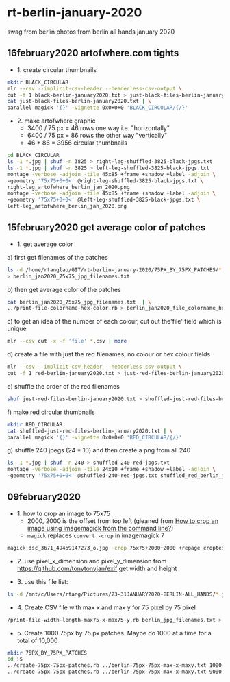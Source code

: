 # rt-berlin-january-2020
swag from berlin photos from berlin all hands january 2020

## 16february2020 artofwhere.com tights

* 1\. create circular thumbnails

```bash
mkdir BLACK_CIRCULAR
mlr --csv --implicit-csv-header --headerless-csv-output \
cut -f 1 black-berlin-january2020.txt > just-black-files-berlin-january2020.txt
cat just-black-files-berlin-january2020.txt | \
parallel magick '{}' -vignette 0x0+0+0 'BLACK_CIRCULAR/{/}'
```

* 2\. make artofwhere graphic
    * 3400 / 75 px = 46 rows one way i.e. "horizontally"
    * 6400 / 75 px = 86 rows the other way "vertically"
    * 46 * 86 = 3956 circular thumbnails

```bash
cd BLACK_CIRCULAR
ls -1 *.jpg | shuf -n 3825 > right-leg-shuffled-3825-black-jpgs.txt
ls -1 *.jpg | shuf -n 3825 > left-leg-shuffled-3825-black-jpgs.txt
montage -verbose -adjoin -tile 45x85 +frame +shadow +label -adjoin \
-geometry '75x75+0+0<' @right-leg-shuffled-3825-black-jpgs.txt \
right-leg_artofwhere_berlin_jan_2020.png
montage -verbose -adjoin -tile 45x85 +frame +shadow +label -adjoin \
-geometry '75x75+0+0<' @left-leg-shuffled-3825-black-jpgs.txt \
left-leg_artofwhere_berlin_jan_2020.png
```
## 15february2020 get average color of patches

* 1\. get average color

a) first get filenames of the patches

```bash
ls -d /home/rtanglao/GIT/rt-berlin-january-2020/75PX_BY_75PX_PATCHES/*.jpg  \
> berlin_jan2020_75x75_jpg_filenames.txt
```

b) then get average color of the patches

```bash
cat berlin_jan2020_75x75_jpg_filenames.txt  | \
../print-file-colorname-hex-color.rb > berlin_jan2020_file_colorname_hexcolor.csv
```

c) to get an idea of the number of each colour, cut out the'file' field which is unique

```bash
mlr --csv cut -x -f 'file' *.csv | more
```

d) create a file with just the red filenames, no colour or hex colour fields

```bash
mlr --csv --implicit-csv-header --headerless-csv-output \
cut -f 1 red-berlin-january2020.txt > just-red-files-berlin-january2020.txt
```

e) shuffle the order of the red filenames

```bash
shuf just-red-files-berlin-january2020.txt > shuffled-just-red-files-berlin-january2020.txt
```

f) make red circular thumbnails

```bash
mkdir RED_CIRCULAR
cat shuffled-just-red-files-berlin-january2020.txt | \
parallel magick '{}' -vignette 0x0+0+0 'RED_CIRCULAR/{/}'
```

g) shuffle 240 jpegs (24 * 10) and then create a png from all 240

```bash
ls -1 *.jpg | shuf -n 240 > shuffled-240-red-jpgs.txt
montage -verbose -adjoin -tile 24x10 +frame +shadow +label -adjoin \
-geometry '75x75+0+0<' @shuffled-240-red-jpgs.txt shuffled_red_berlin_jan_2020.png
```
## 09february2020

* 1\. how to crop an image to 75x75
  * 2000, 2000 is the offset from top left (gleaned from [How to crop an image using imagemagick from the command line?](https://superuser.com/questions/1161340/how-to-crop-an-image-using-imagemagick-from-the-command-line))
  * ```magick``` replaces ```convert -crop``` in imagemagick 7


```bash
magick dsc_3671_49469147273_o.jpg -crop 75x75+2000+2000 +repage croptest.jpg
```

* 2\. use pixel_x_dimension and pixel_y_dimension from https://github.com/tonytonyjan/exif get width and height

* 3\. use this file list:

```bash
ls -d /mnt/c/Users/rtang/Pictures/23-31JANUARY2020-BERLIN-ALL_HANDS/*.jpg > berlin_jpg_filenames.txt
```

* 4\. Create CSV file with max x and max y for 75 pixel by 75 pixel

```bash
/print-file-width-length-max75-x-max75-y.rb berlin_jpg_filenames.txt > berlin-75px-75px-max-x-maxy.txt
```

* 5\. Create 1000 75px by 75 px patches. Maybe do 1000 at a time for a total of 10,000

```bash
mkdir 75PX_BY_75PX_PATCHES
cd !$
../create-75px-75px-patches.rb ../berlin-75px-75px-max-x-maxy.txt 1000
../create-75px-75px-patches.rb ../berlin-75px-75px-max-x-maxy.txt 9000
```
